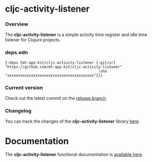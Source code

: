 
# cljc-activity-listener

### Overview

The <strong>cljc-activity-listener</strong> is a simple activity time register and idle time listener for Clojure projects.

### deps.edn

```
{:deps {mt-app-kit/cljc-activity-listener {:git/url "https://github.com/mt-app-kit/cljc-activity-listener"
                                           :sha     "xxxxxxxxxxxxxxxxxxxxxxxxxxxxxxxxxxxxxxxx"}}}
```

### Current version

Check out the latest commit on the [release branch](https://github.com/mt-app-kit/cljc-activity-listener/tree/release).

### Changelog

You can track the changes of the <strong>cljc-activity-listener</strong> library [here](CHANGES.md).

# Documentation

The <strong>cljc-activity-listener</strong> functional documentation is [available here](https://mt-app-kit.github.io/cljc-activity-listener).
